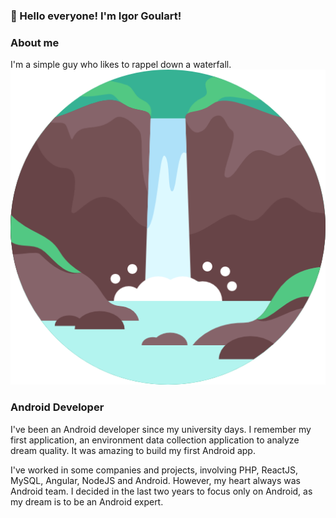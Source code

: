 ### 👋 Hello everyone! I'm Igor Goulart!

### About me
I'm a simple guy who likes to rappel down a waterfall. ![waterfall](https://raw.githubusercontent.com/igoliveira96/igoliveira96/main/waterfall.png)

### Android Developer
I've been an Android developer since my university days. I remember my first application, an environment data collection application to analyze dream quality. It was amazing to build my first Android app.

I've worked in some companies and projects, involving PHP, ReactJS, MySQL, Angular, NodeJS and Android. However, my heart always was Android team. I decided in the last two years to focus only on Android, as my dream is to be an Android expert.
